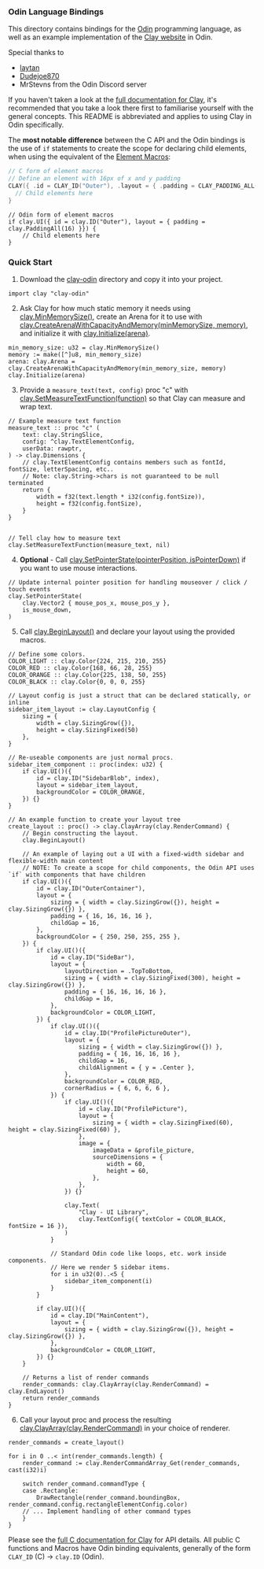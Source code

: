 ### Odin Language Bindings

This directory contains bindings for the [Odin](odin-lang.org) programming language, as well as an example implementation of the [Clay website](https://nicbarker.com/clay) in Odin.

Special thanks to

- [laytan](https://github.com/laytan)
- [Dudejoe870](https://github.com/Dudejoe870)
- MrStevns from the Odin Discord server

If you haven't taken a look at the [full documentation for Clay](https://github.com/nicbarker/clay/blob/main/README.md), it's recommended that you take a look there first to familiarise yourself with the general concepts. This README is abbreviated and applies to using Clay in Odin specifically.

The **most notable difference** between the C API and the Odin bindings is the use of `if` statements to create the scope for declaring child elements, when using the equivalent of the [Element Macros](https://github.com/nicbarker/clay/blob/main/README.md#element-macros):
```C
// C form of element macros
// Define an element with 16px of x and y padding
CLAY({ .id = CLAY_ID("Outer"), .layout = { .padding = CLAY_PADDING_ALL(16) } }) {
  // Child elements here
}
```

```Odin
// Odin form of element macros
if clay.UI({ id = clay.ID("Outer"), layout = { padding = clay.PaddingAll(16) }}) {
    // Child elements here
}
```

### Quick Start

1. Download the [clay-odin](https://github.com/nicbarker/clay/tree/main/bindings/odin/clay-odin) directory and copy it into your project.

```Odin
import clay "clay-odin"
```

2. Ask Clay for how much static memory it needs using [clay.MinMemorySize()](https://github.com/nicbarker/clay/blob/main/README.md#clay_minmemorysize), create an Arena for it to use with [clay.CreateArenaWithCapacityAndMemory(minMemorySize, memory)](https://github.com/nicbarker/clay/blob/main/README.md#clay_createarenawithcapacityandmemory), and initialize it with [clay.Initialize(arena)](https://github.com/nicbarker/clay/blob/main/README.md#clay_initialize).

```Odin
min_memory_size: u32 = clay.MinMemorySize()
memory := make([^]u8, min_memory_size)
arena: clay.Arena = clay.CreateArenaWithCapacityAndMemory(min_memory_size, memory)
clay.Initialize(arena)
``` 

3. Provide a `measure_text(text, config)` proc "c" with [clay.SetMeasureTextFunction(function)](https://github.com/nicbarker/clay/blob/main/README.md#clay_setmeasuretextfunction) so that Clay can measure and wrap text.

```Odin
// Example measure text function
measure_text :: proc "c" (
    text: clay.StringSlice,
    config: ^clay.TextElementConfig,
    userData: rawptr,
) -> clay.Dimensions {
    // clay.TextElementConfig contains members such as fontId, fontSize, letterSpacing, etc..
    // Note: clay.String->chars is not guaranteed to be null terminated
    return {
        width = f32(text.length * i32(config.fontSize)),
        height = f32(config.fontSize),
    }
}


// Tell clay how to measure text
clay.SetMeasureTextFunction(measure_text, nil)
```

4. **Optional** - Call [clay.SetPointerState(pointerPosition, isPointerDown)](https://github.com/nicbarker/clay/blob/main/README.md#clay_setpointerstate) if you want to use mouse interactions.

```Odin
// Update internal pointer position for handling mouseover / click / touch events
clay.SetPointerState(
    clay.Vector2 { mouse_pos_x, mouse_pos_y },
    is_mouse_down,
)
```

5. Call [clay.BeginLayout()](https://github.com/nicbarker/clay/blob/main/README.md#clay_beginlayout) and declare your layout using the provided macros.

```Odin
// Define some colors.
COLOR_LIGHT :: clay.Color{224, 215, 210, 255}
COLOR_RED :: clay.Color{168, 66, 28, 255}
COLOR_ORANGE :: clay.Color{225, 138, 50, 255}
COLOR_BLACK :: clay.Color{0, 0, 0, 255}

// Layout config is just a struct that can be declared statically, or inline
sidebar_item_layout := clay.LayoutConfig {
    sizing = {
        width = clay.SizingGrow({}),
        height = clay.SizingFixed(50)
    },
}

// Re-useable components are just normal procs.
sidebar_item_component :: proc(index: u32) {
    if clay.UI()({
        id = clay.ID("SidebarBlob", index),
        layout = sidebar_item_layout,
        backgroundColor = COLOR_ORANGE,
    }) {}
}

// An example function to create your layout tree
create_layout :: proc() -> clay.ClayArray(clay.RenderCommand) {
    // Begin constructing the layout.
    clay.BeginLayout()

    // An example of laying out a UI with a fixed-width sidebar and flexible-width main content
    // NOTE: To create a scope for child components, the Odin API uses `if` with components that have children
    if clay.UI()({
        id = clay.ID("OuterContainer"),
        layout = {
            sizing = { width = clay.SizingGrow({}), height = clay.SizingGrow({}) },
            padding = { 16, 16, 16, 16 },
            childGap = 16,
        },
        backgroundColor = { 250, 250, 255, 255 },
    }) {
        if clay.UI()({
            id = clay.ID("SideBar"),
            layout = {
                layoutDirection = .TopToBottom,
                sizing = { width = clay.SizingFixed(300), height = clay.SizingGrow({}) },
                padding = { 16, 16, 16, 16 },
                childGap = 16,
            },
            backgroundColor = COLOR_LIGHT,
        }) {
            if clay.UI()({
                id = clay.ID("ProfilePictureOuter"),
                layout = {
                    sizing = { width = clay.SizingGrow({}) },
                    padding = { 16, 16, 16, 16 },
                    childGap = 16,
                    childAlignment = { y = .Center },
                },
                backgroundColor = COLOR_RED,
                cornerRadius = { 6, 6, 6, 6 },
            }) {
                if clay.UI()({
                    id = clay.ID("ProfilePicture"),
                    layout = {
                        sizing = { width = clay.SizingFixed(60), height = clay.SizingFixed(60) },
                    },
                    image = {
                        imageData = &profile_picture,
                        sourceDimensions = {
                            width = 60,
                            height = 60,
                        },
                    },
                }) {}

                clay.Text(
                    "Clay - UI Library",
                    clay.TextConfig({ textColor = COLOR_BLACK, fontSize = 16 }),
                )
            }

            // Standard Odin code like loops, etc. work inside components.
            // Here we render 5 sidebar items.
            for i in u32(0)..<5 {
                sidebar_item_component(i)
            }
        }

        if clay.UI()({
            id = clay.ID("MainContent"),
            layout = {
                sizing = { width = clay.SizingGrow({}), height = clay.SizingGrow({}) },
            },
            backgroundColor = COLOR_LIGHT,
        }) {}
    }

    // Returns a list of render commands
    render_commands: clay.ClayArray(clay.RenderCommand) = clay.EndLayout()
    return render_commands
}
```

6. Call your layout proc and process the resulting [clay.ClayArray(clay.RenderCommand)](https://github.com/nicbarker/clay/blob/main/README.md#clay_rendercommandarray) in your choice of renderer.

```Odin
render_commands = create_layout()

for i in 0 ..< int(render_commands.length) {
    render_command := clay.RenderCommandArray_Get(render_commands, cast(i32)i)

    switch render_command.commandType {
    case .Rectangle:
        DrawRectangle(render_command.boundingBox, render_command.config.rectangleElementConfig.color)
    // ... Implement handling of other command types
    }
}
```

Please see the [full C documentation for Clay](https://github.com/nicbarker/clay/blob/main/README.md) for API details. All public C functions and Macros have Odin binding equivalents, generally of the form `CLAY_ID` (C) -> `clay.ID` (Odin).
